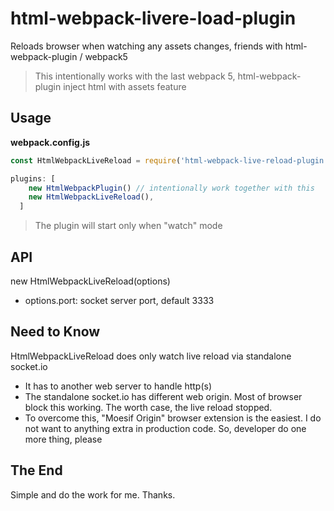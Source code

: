 # html-webpack-livere-load-plugin
Reloads browser when watching any assets changes, friends with html-webpack-plugin / webpack5

> This intentionally works with the last webpack 5, html-webpack-plugin inject html with assets feature

## Usage

**webpack.config.js**
```js
const HtmlWebpackLiveReload = require('html-webpack-live-reload-plugin');

plugins: [
    new HtmlWebpackPlugin() // intentionally work together with this
    new HtmlWebpackLiveReload(),
  ]
```

> The plugin will start only when "watch" mode

## API

new HtmlWebpackLiveReload(options)

- options.port: socket server port, default 3333

## Need to Know

HtmlWebpackLiveReload does only watch live reload via standalone socket.io
- It has to another web server to handle http(s)
- The standalone socket.io has different web origin. Most of browser block this working. The worth case, the live reload stopped. 
- To overcome this, "Moesif Origin" browser extension is the easiest. I do not want to anything extra in production code. So, developer do one more thing, please

## The End
Simple and do the work for me.
Thanks.
